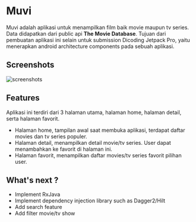 # Muvi
Muvi adalah aplikasi untuk menampilkan film baik movie maupun tv series. Data didapatkan dari public api  <strong>The Movie Database</strong>. Tujuan dari pembuatan aplikasi ini selain untuk submission Dicoding Jetpack Pro, yaitu menerapkan android architecture components pada sebuah aplikasi.

Screenshots
-----------
<img src="screenshots/muvi.gif" alt="screenshots">

## Features

Aplikasi ini terdiri dari 3 halaman utama, halaman home, halaman detail, serta halaman favorit.
- Halaman home, tampilan awal saat membuka aplikasi, terdapat daftar movies dan tv series populer.
- Halaman detail, menampilkan detail movie/tv series. User dapat menambahkan ke favorit di halaman ini.
- Halaman favorit, menampilkan daftar movies/tv series favorit pilihan user.

## What's next ?

- Implement RxJava
- Implement dependency injection library such as Dagger2/Hilt
- Add search feature
- Add filter movie/tv show
